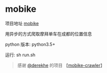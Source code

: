 # mobike

项目地址 [mobike](https://c1ay.github.io/mobike)

用异步的方式爬取摩拜单车在成都的位置信息

python 版本: python3.5+

运行: sh run.sh

> 感谢 [@derekhe](https://github.com/derekhe) 的项目 【[mobike-crawler](https://github.com/derekhe/mobike-crawler)】
